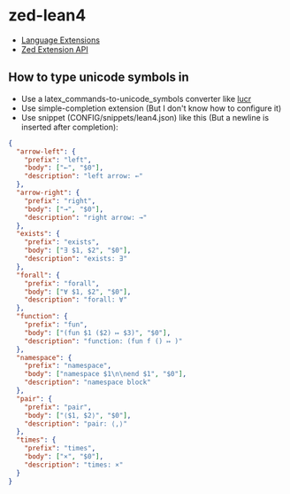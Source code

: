 # zed-lean4

- [Language Extensions](https://zed.dev/docs/extensions/languages.html)
- [Zed Extension API](https://docs.rs/zed_extension_api/latest/zed_extension_api/)

## How to type unicode symbols in

- Use a latex_commands-to-unicode_symbols converter like [lucr](https://github.com/shnarazk/lucr)
- Use simple-completion extension (But I don't know how to configure it)
- Use snippet (CONFIG/snippets/lean4.json) like this (But a newline is inserted after completion):

```json
{
  "arrow-left": {
    "prefix": "left",
    "body": ["←", "$0"],
    "description": "left arrow: ←"
  },
  "arrow-right": {
    "prefix": "right",
    "body": ["→", "$0"],
    "description": "right arrow: →"
  },
  "exists": {
    "prefix": "exists",
    "body": ["∃ $1, $2", "$0"],
    "description": "exists: ∃"
  },
  "forall": {
    "prefix": "forall",
    "body": ["∀ $1, $2", "$0"],
    "description": "forall: ∀"
  },
  "function": {
    "prefix": "fun",
    "body": ["(fun $1 ($2) ↦ $3)", "$0"],
    "description": "function: (fun f () ↦ )"
  },
  "namespace": {
    "prefix": "namespace",
    "body": ["namespace $1\n\nend $1", "$0"],
    "description": "namespace block"
  },
  "pair": {
    "prefix": "pair",
    "body": ["⟨$1, $2⟩", "$0"],
    "description": "pair: ⟨,⟩"
  },
  "times": {
    "prefix": "times",
    "body": ["×", "$0"],
    "description": "times: ×"
  }
}
```
